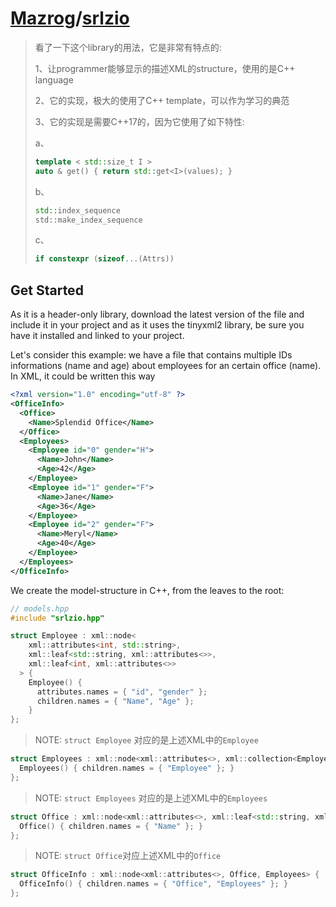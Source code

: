 # [Mazrog](https://github.com/Mazrog)/**[srlzio](https://github.com/Mazrog/srlzio)**

> 看了一下这个library的用法，它是非常有特点的:
>
> 1、让programmer能够显示的描述XML的structure，使用的是C++ language
>
> 2、它的实现，极大的使用了C++ template，可以作为学习的典范
>
> 3、它的实现是需要C++17的，因为它使用了如下特性:
>
> a、
>
> ```C++
> template < std::size_t I >
> auto & get() { return std::get<I>(values); }
> ```
>
> b、
>
> 
>
> ```C++
> std::index_sequence
> std::make_index_sequence
> ```
>
> 
>
> c、
>
> ```C++
> if constexpr (sizeof...(Attrs))
> ```
>
> 





## Get Started

As it is a header-only library, download the latest version of the file and include it in your project and as it uses the tinyxml2 library, be sure you have it installed and linked to your project.

Let's consider this example: we have a file that contains multiple IDs informations (name and age) about employees for an certain office (name). In XML, it could be written this way

```xml
<?xml version="1.0" encoding="utf-8" ?>
<OfficeInfo>
  <Office>
    <Name>Splendid Office</Name>
  </Office>
  <Employees>
    <Employee id="0" gender="H">
      <Name>John</Name>
      <Age>42</Age>
    </Employee>
    <Employee id="1" gender="F">
      <Name>Jane</Name>
      <Age>36</Age>
    </Employee>
    <Employee id="2" gender="F">
      <Name>Meryl</Name>
      <Age>40</Age>
    </Employee>
  </Employees>
</OfficeInfo>
```

We create the model-structure in C++, from the leaves to the root:

```C++
// models.hpp
#include "srlzio.hpp"

struct Employee : xml::node<
    xml::attributes<int, std::string>,
    xml::leaf<std::string, xml::attributes<>>,
    xml::leaf<int, xml::attributes<>>
  > {
    Employee() {
      attributes.names = { "id", "gender" };
      children.names = { "Name", "Age" };
    }
};
```

> NOTE: `struct Employee` 对应的是上述XML中的`Employee`

```C++
struct Employees : xml::node<xml::attributes<>, xml::collection<Employee>> {
  Employees() { children.names = { "Employee" }; }
};
```

> NOTE: `struct Employees` 对应的是上述XML中的`Employees`

```C++
struct Office : xml::node<xml::attributes<>, xml::leaf<std::string, xml::attributes<>>> {
  Office() { children.names = { "Name" }; }
};
```

> NOTE: `struct Office`对应上述XML中的`Office`



```C++
struct OfficeInfo : xml::node<xml::attributes<>, Office, Employees> {
  OfficeInfo() { children.names = { "Office", "Employees" }; }
};
```

